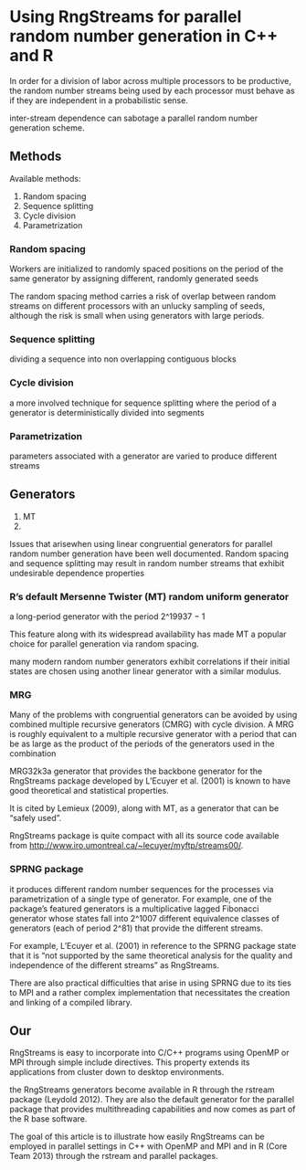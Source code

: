 # Using RngStreams for parallel random number generation in C++ and R

In order for a division of labor across multiple processors to be
productive, the random number streams being used by each processor must behave
as if they are independent in a probabilistic sense.

inter-stream dependence can sabotage a parallel random
number generation scheme.



## Methods

Available methods:

1. Random spacing 
2. Sequence splitting 
3. Cycle division 
4. Parametrization 

### Random spacing

Workers are initialized to randomly spaced positions on
the period of the same generator by assigning different, randomly generated seeds

The random spacing method carries a risk of overlap between random streams on different processors with
an unlucky sampling of seeds, although the risk is small when using generators with large periods.

### Sequence splitting

dividing a sequence into non overlapping contiguous blocks

### Cycle division

a more involved technique for sequence splitting where the period of a generator
is deterministically divided into segments

### Parametrization

parameters associated with a generator are varied to produce different streams


## Generators

1. MT
2. 

Issues that arisewhen using linear congruential generators for parallel random number
generation have been well documented. Random spacing and sequence splitting
may result in random number streams that exhibit undesirable dependence properties

### R’s default Mersenne Twister (MT) random uniform generator

a long-period generator with the period 2^19937 − 1

This feature along with its widespread availability 
has made MT a popular choice for parallel generation via random spacing.

many modern random number generators exhibit correlations if their initial states are chosen using
another linear generator with a similar modulus.

### MRG

Many of the problems with congruential generators can be avoided by using combined
multiple recursive generators (CMRG) with cycle division. A MRG is roughly
equivalent to a multiple recursive generator with a period that can be as large as the
product of the periods of the generators used in the combination

MRG32k3a generator that provides the backbone generator for the RngStreams package developed by L’Ecuyer et al. (2001) is known to have good
theoretical and statistical properties.

It is cited by Lemieux (2009), along with MT, as
a generator that can be “safely used”.

RngStreams package is quite compact with all its source code available
from http://www.iro.umontreal.ca/~lecuyer/myftp/streams00/.

### SPRNG package

it produces different random number sequences for the processes
via parametrization of a single type of generator. For example, one of the package’s
featured generators is a multiplicative lagged Fibonacci generator whose states fall
into 2^1007 different equivalence classes of generators (each of period 2^81) that provide
the different streams.

For example, L’Ecuyer et al. (2001) in reference to the SPRNG package
state that it is “not supported by the same theoretical analysis for the quality and
independence of the different streams” as RngStreams.

There are also practical
difficulties that arise in using SPRNG due to its ties to MPI and a rather complex
implementation that necessitates the creation and linking of a compiled library.

## Our

RngStreams is easy
to incorporate into C/C++ programs using OpenMP or MPI through simple include
directives. This property extends its applications from cluster down to desktop environments.

the RngStreams generators become available in
R through the rstream package (Leydold 2012). They are also the default generator
for the parallel package that provides multithreading capabilities and now comes
as part of the R base software.

The goal of this article is to illustrate how easily RngStreams can be employed in
parallel settings in C++ with OpenMP and MPI and in R (Core Team 2013) through the
rstream and parallel packages.

